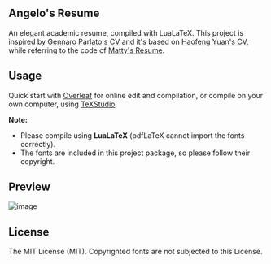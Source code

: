 ## Angelo's Resume

An elegant academic resume, compiled with LuaLaTeX. This project is inspired by [Gennaro Parlato's CV](https://gennaro-parlato.github.io/paper/gennaroparlato-cv-en.pdf) and it's based on [Haofeng Yuan's CV](https://github.com/Xyz-yuanhf/yuan-resume), while referring to the code of [Matty's Resume](https://github.com/mattyHerzig/mattys_resume).

## Usage

Quick start with [Overleaf](https://www.overleaf.com/latex/templates/yuans-resume-template/hzkxnqxyfgnr) for online edit and compilation, or compile on your own computer, using [TeXStudio](https://texstudio.org/).

**Note:**

- Please compile using **LuaLaTeX** (pdfLaTeX cannot import the fonts correctly).
- The fonts are included in this project package, so please follow their copyright.

## Preview

![image](https://github.com/ShyVortex/angelo-resume/blob/Preview/preview.png)

## License

The MIT License (MIT). Copyrighted fonts are not subjected to this License.
